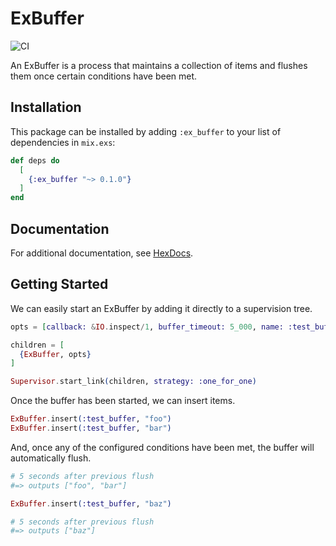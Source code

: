 # ExBuffer

![CI](https://github.com/gdwoolbert3/ex_buffer/actions/workflows/ci.yml/badge.svg)

An ExBuffer is a process that maintains a collection of items and flushes them once certain conditions have been met.

## Installation

This package can be installed by adding `:ex_buffer` to your list of dependencies in `mix.exs`:

```elixir
def deps do
  [
    {:ex_buffer "~> 0.1.0"}
  ]
end
```

## Documentation

For additional documentation, see [HexDocs](https://hexdocs.pm/ex_buffer/readme.html).

## Getting Started

We can easily start an ExBuffer by adding it directly to a supervision tree.

```elixir
opts = [callback: &IO.inspect/1, buffer_timeout: 5_000, name: :test_buffer]

children = [
  {ExBuffer, opts}
]

Supervisor.start_link(children, strategy: :one_for_one)
```

Once the buffer has been started, we can insert items.

```elixir
ExBuffer.insert(:test_buffer, "foo")
ExBuffer.insert(:test_buffer, "bar")
```

And, once any of the configured conditions have been met, the buffer will automatically flush.

```elixir
# 5 seconds after previous flush
#=> outputs ["foo", "bar"]

ExBuffer.insert(:test_buffer, "baz")

# 5 seconds after previous flush
#=> outputs ["baz"]
```
